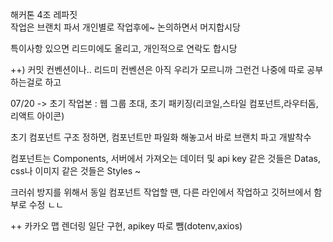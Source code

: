 해커톤 4조 레파짓  
작업은 브랜치 파서 개인별로 작업후에~ 논의하면서 머지합시당   

특이사항 있으면 리드미에도 올리고, 개인적으로 연락도 합시당  

++) 커밋 컨벤션이나.. 리드미 컨벤션은 아직 우리가 모르니까 그런건 나중에 따로 공부하는걸로 하고  
  
07/20 -> 초기 작업본 : 웹 그룹 초대, 초기 패키징(리코일,스타일 컴포넌트,라우터돔, 리액트 아이콘)  

초기 컴포넌트 구조 정하면, 컴포넌트만 파일화 해놓고서 바로 브랜치 파고 개발착수  

컴포넌트는 Components, 서버에서 가져오는 데이터 및 api key 같은 것들은 Datas, css나 이미지 같은 것들은 Styles ~  


크러쉬 방지를 위해서 동일 컴포넌트 작업할 땐, 다른 라인에서 작업하고 깃허브에서 함부로 수정 ㄴㄴ   

++ 카카오 맵 렌더링 일단 구현, apikey 따로 뺌(dotenv,axios)